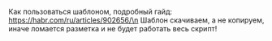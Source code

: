 Как пользоваться шаблоном, подробный гайд: https://habr.com/ru/articles/902656/\n
Шаблон скачиваем, а не копируем, иначе ломается разметка и не будет работать весь скрипт!

